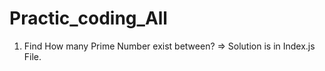 # Practic_coding_All

1. Find How many Prime Number exist between?
   => Solution is in Index.js File.

